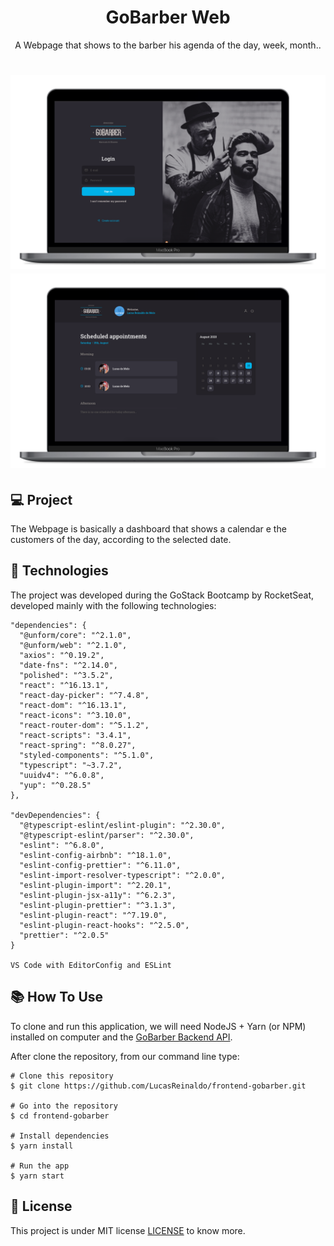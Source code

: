 <h1 align="center">GoBarber Web</h1>
<p align="center">A Webpage that shows to the barber his agenda of the day, week, month..</p>

<h1 align="center">
    <img src="https://github.com/LucasReinaldo/frontend-gobarber/blob/master/assets/SignIn.png" alt="Login" width="680" />
    <img src="https://github.com/LucasReinaldo/frontend-gobarber/blob/master/assets/Home.png" alt="Register" width="680" />
</h1>

## 💻 Project

The Webpage is basically a dashboard that shows a calendar e the customers of the day, according to the selected date.

## 🚀 Technologies

The project was developed during the GoStack Bootcamp by RocketSeat, developed mainly with the following technologies:

```
"dependencies": {
  "@unform/core": "^2.1.0",
  "@unform/web": "^2.1.0",
  "axios": "^0.19.2",
  "date-fns": "^2.14.0",
  "polished": "^3.5.2",
  "react": "^16.13.1",
  "react-day-picker": "^7.4.8",
  "react-dom": "^16.13.1",
  "react-icons": "^3.10.0",
  "react-router-dom": "^5.1.2",
  "react-scripts": "3.4.1",
  "react-spring": "^8.0.27",
  "styled-components": "^5.1.0",
  "typescript": "~3.7.2",
  "uuidv4": "^6.0.8",
  "yup": "^0.28.5"
},

"devDependencies": {
  "@typescript-eslint/eslint-plugin": "^2.30.0",
  "@typescript-eslint/parser": "^2.30.0",
  "eslint": "^6.8.0",
  "eslint-config-airbnb": "^18.1.0",
  "eslint-config-prettier": "^6.11.0",
  "eslint-import-resolver-typescript": "^2.0.0",
  "eslint-plugin-import": "^2.20.1",
  "eslint-plugin-jsx-a11y": "^6.2.3",
  "eslint-plugin-prettier": "^3.1.3",
  "eslint-plugin-react": "^7.19.0",
  "eslint-plugin-react-hooks": "^2.5.0",
  "prettier": "^2.0.5"
}

VS Code with EditorConfig and ESLint
```

## 📚 How To Use

To clone and run this application, we will need NodeJS + Yarn (or NPM) installed on computer and the [GoBarber Backend API](https://github.com/LucasReinaldo/backend-gobarber). 

After clone the repository, from our command line type:

```
# Clone this repository
$ git clone https://github.com/LucasReinaldo/frontend-gobarber.git

# Go into the repository
$ cd frontend-gobarber

# Install dependencies
$ yarn install

# Run the app
$ yarn start
```

## 📖 License

This project is under MIT license [LICENSE](LICENSE.md) to know more.
